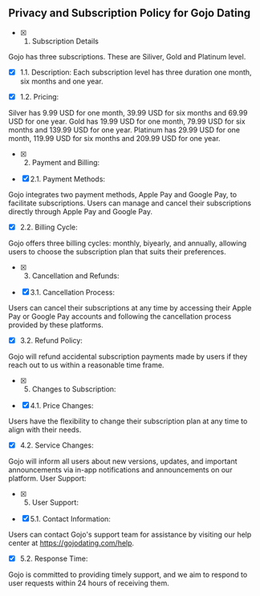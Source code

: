 ## Privacy and Subscription Policy for Gojo Dating
 - [x] 1. Subscription Details

Gojo has three subscriptions. These are Siliver, Gold and Platinum level. 

 - [x] 1.1. Description: Each subscription level has three duration one month, six months and one year.

 - [x] 1.2. Pricing: 

Silver has 9.99 USD for one month, 39.99 USD for six months and 69.99 USD for one year.
Gold has 19.99 USD for one month, 79.99 USD for six months and 139.99 USD for one year.
Platinum has 29.99 USD for one month, 119.99 USD for six months and 209.99 USD for one year.

 - [x] 2. Payment and Billing:
   
 - [x] 2.1. Payment Methods:

Gojo integrates two payment methods, Apple Pay and Google Pay, to facilitate subscriptions. Users can manage and cancel their subscriptions directly through Apple Pay and Google Pay.
 - [x] 2.2. Billing Cycle:

Gojo offers three billing cycles: monthly, biyearly, and annually, allowing users to choose the subscription plan that suits their preferences.
 - [x] 3. Cancellation and Refunds:

 - [x] 3.1. Cancellation Process:

Users can cancel their subscriptions at any time by accessing their Apple Pay or Google Pay accounts and following the cancellation process provided by these platforms.
 - [x] 3.2. Refund Policy:

Gojo will refund accidental subscription payments made by users if they reach out to us within a reasonable time frame.
 - [x] 5. Changes to Subscription:

 - [x] 4.1. Price Changes:

Users have the flexibility to change their subscription plan at any time to align with their needs.
 - [x] 4.2. Service Changes:

Gojo will inform all users about new versions, updates, and important announcements via in-app notifications and announcements on our platform.
User Support:
 - [x] 5. User Support:

 - [x] 5.1. Contact Information:

Users can contact Gojo's support team for assistance by visiting our help center at https://gojodating.com/help. 

 - [x] 5.2. Response Time:

Gojo is committed to providing timely support, and we aim to respond to user requests within 24 hours of receiving them.
